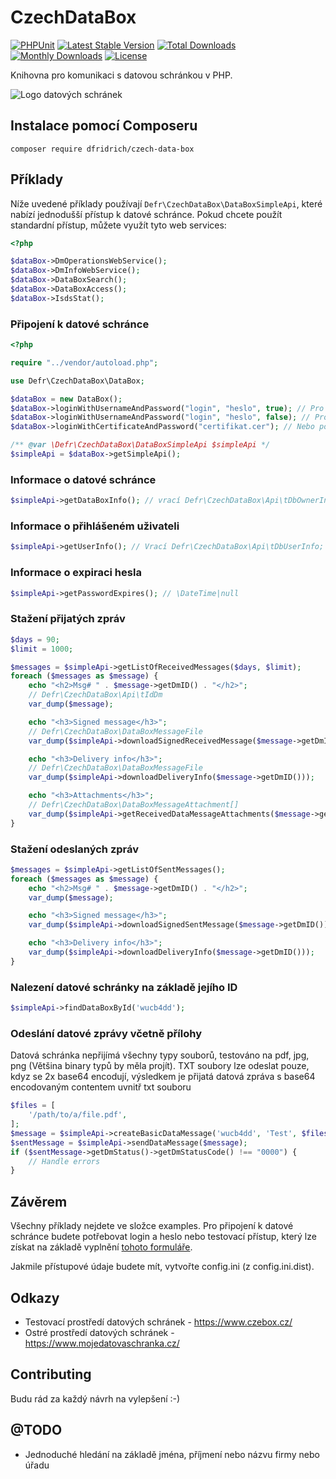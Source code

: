 # CzechDataBox

[![PHPUnit](https://github.com/dfridrich/CzechDataBox/actions/workflows/test.yaml/badge.svg)](https://github.com/dfridrich/CzechDataBox/actions/workflows/test.yaml)
[![Latest Stable Version](https://poser.pugx.org/dfridrich/czech-data-box/v/stable)](https://packagist.org/packages/dfridrich/czech-data-box)
[![Total Downloads](https://poser.pugx.org/dfridrich/czech-data-box/downloads)](https://packagist.org/packages/dfridrich/czech-data-box)
[![Monthly Downloads](https://poser.pugx.org/dfridrich/czech-data-box/d/monthly)](https://packagist.org/packages/dfridrich/czech-data-box)
[![License](https://poser.pugx.org/dfridrich/czech-data-box/license)](https://packagist.org/packages/dfridrich/czech-data-box)


Knihovna pro komunikaci s datovou schránkou v PHP.

![Logo datových schránek](Resources/logo.png)

## Instalace pomocí Composeru

`composer require dfridrich/czech-data-box`

## Příklady

Níže uvedené příklady používají `Defr\CzechDataBox\DataBoxSimpleApi`, které nabízí jednodušší přístup k datové schránce. Pokud chcete použít standardní přístup, můžete využít tyto web services:

```php
<?php

$dataBox->DmOperationsWebService();
$dataBox->DmInfoWebService();
$dataBox->DataBoxSearch();
$dataBox->DataBoxAccess();
$dataBox->IsdsStat();
```

### Připojení k datové schránce

```php
<?php

require "../vendor/autoload.php";

use Defr\CzechDataBox\DataBox;

$dataBox = new DataBox();
$dataBox->loginWithUsernameAndPassword("login", "heslo", true); // Pro ostrou verzi
$dataBox->loginWithUsernameAndPassword("login", "heslo", false); // Pro verzi s testovacím přístupem
$dataBox->loginWithCertificateAndPassword("certifikat.cer"); // Nebo pouzijte prihlaseni certifikatem

/** @var \Defr\CzechDataBox\DataBoxSimpleApi $simpleApi */
$simpleApi = $dataBox->getSimpleApi();
```

### Informace o datové schránce

```php
$simpleApi->getDataBoxInfo(); // vrací Defr\CzechDataBox\Api\tDbOwnerInfo
```

### Informace o přihlášeném uživateli

```php
$simpleApi->getUserInfo(); // Vrací Defr\CzechDataBox\Api\tDbUserInfo;
```

### Informace o expiraci hesla

```php
$simpleApi->getPasswordExpires(); // \DateTime|null
```

### Stažení přijatých zpráv

```php
$days = 90;
$limit = 1000;

$messages = $simpleApi->getListOfReceivedMessages($days, $limit);
foreach ($messages as $message) {
    echo "<h2>Msg# " . $message->getDmID() . "</h2>";
    // Defr\CzechDataBox\Api\tIdDm
    var_dump($message);

    echo "<h3>Signed message</h3>";
    // Defr\CzechDataBox\DataBoxMessageFile
    var_dump($simpleApi->downloadSignedReceivedMessage($message->getDmID()));

    echo "<h3>Delivery info</h3>";
    // Defr\CzechDataBox\DataBoxMessageFile
    var_dump($simpleApi->downloadDeliveryInfo($message->getDmID()));

    echo "<h3>Attachments</h3>";
    // Defr\CzechDataBox\DataBoxMessageAttachment[]
    var_dump($simpleApi->getReceivedDataMessageAttachments($message->getDmID()));
}
```

### Stažení odeslaných zpráv

```php
$messages = $simpleApi->getListOfSentMessages();
foreach ($messages as $message) {
    echo "<h2>Msg# " . $message->getDmID() . "</h2>";
    var_dump($message);

    echo "<h3>Signed message</h3>";
    var_dump($simpleApi->downloadSignedSentMessage($message->getDmID()));

    echo "<h3>Delivery info</h3>";
    var_dump($simpleApi->downloadDeliveryInfo($message->getDmID()));
}

```

### Nalezení datové schránky na základě jejího ID

```php
$simpleApi->findDataBoxById('wucb4dd');
```


### Odeslání datové zprávy včetně přílohy

Datová schránka nepřijímá všechny typy souborů, testováno na pdf, jpg, png (Většina binary typů by měla projít).
TXT soubory lze odeslat pouze, kdyz se 2x base64 encodují, výsledkem je přijatá datová zpráva s base64 encodovaným contentem uvnitř txt souboru

```php
$files = [
    '/path/to/a/file.pdf',
];
$message = $simpleApi->createBasicDataMessage('wucb4dd', 'Test', $files);
$sentMessage = $simpleApi->sendDataMessage($message);
if ($sentMessage->getDmStatus()->getDmStatusCode() !== "0000") {
    // Handle errors
}
```

## Závěrem

Všechny příklady nejdete ve složce examples. Pro připojení k datové schránce budete potřebovat login a heslo nebo testovací přístup, který lze získat na základě vyplnění [tohoto formuláře](https://www.datoveschranky.info/documents/1744842/1746073/zadost_zrizeni_testovaci_ds.zfo/4b75d5bf-0272-4305-9cef-8ec8f019e9d3).

Jakmile přístupové údaje budete mít, vytvořte config.ini (z config.ini.dist).

## Odkazy

- Testovací prostředí datových schránek - https://www.czebox.cz/
- Ostré prostředí datových schránek - https://www.mojedatovaschranka.cz/

## Contributing

Budu rád za každý návrh na vylepšení :-)

## @TODO

- Jednoduché hledání na základě jména, příjmení nebo názvu firmy nebo úřadu
